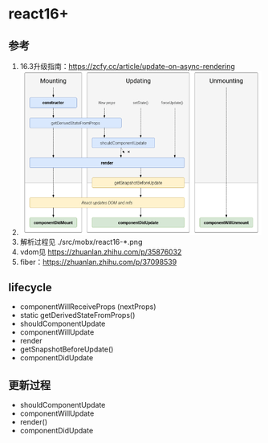 # react16+

## 参考
1. 16.3升级指南：https://zcfy.cc/article/update-on-async-rendering
2. ![react16.3](react16.3.png)
3. 解析过程见 ./src/mobx/react16-*.png
4. vdom见 https://zhuanlan.zhihu.com/p/35876032
5. fiber：https://zhuanlan.zhihu.com/p/37098539


## lifecycle
  - componentWillReceiveProps (nextProps)
  - static getDerivedStateFromProps()
  - shouldComponentUpdate
  - componentWillUpdate
  - render
  - getSnapshotBeforeUpdate()
  - componentDidUpdate

## 更新过程
  - shouldComponentUpdate
  - componentWillUpdate
  - render()
  - componentDidUpdate










